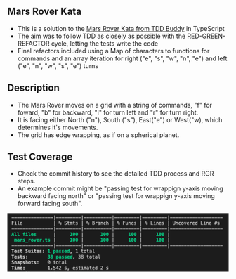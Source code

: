 ## Mars Rover Kata

- This is a solution to the [Mars Rover Kata from TDD Buddy](http://www.tddbuddy.com/katas/Mars%20Rover.pdf) in TypeScript
- The aim was to follow TDD as closely as possible with the RED-GREEN-REFACTOR cycle, letting the tests write the code
- Final refactors included using a Map of characters to functions for commands and an array iteration for right ("e", "s", "w", "n", "e") and left ("e", "n", "w", "s", "e") turns

## Description

- The Mars Rover moves on a grid with a string of commands, "f" for foward, "b" for backward, "l" for turn left and "r" for turn right.
- It is facing either North ("n"), South ("s"), East("e") or West("w), which determines it's movements.
- The grid has edge wrapping, as if on a spherical planet.

## Test Coverage

- Check the commit history to see the detailed TDD process and RGR steps.
- An example commit might be "passing test for wrappign y-axis moving backward facing north" or "passing test for wrappign y-axis moving forward facing south".

![](./test-coverage.png)
